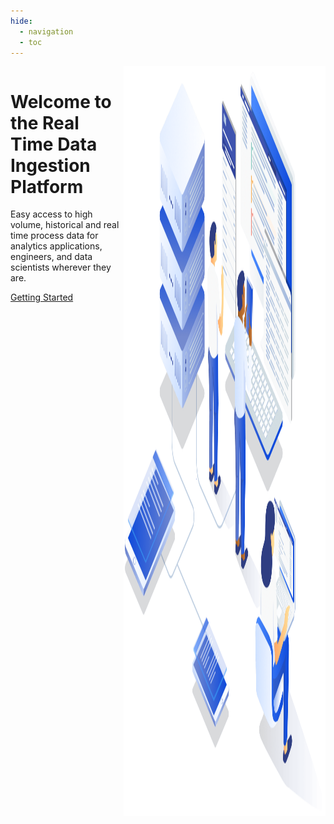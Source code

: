 ```yaml
---
hide:
  - navigation
  - toc
---
```

<style>
[data-md-color-scheme="slate"] .md-main{
  background: url(images/background-curve-slate.svg) no-repeat bottom,
    linear-gradient(
      to bottom,
      var(--md-primary-fg-color),
      var(--md-primary-mg-color) 99%,
      hsla(200, 18%, 26%, 1)
    );
}

[data-md-color-scheme="default"] .md-main{
  background: url(images/background-curve-default.svg) no-repeat bottom,
    linear-gradient(
      to bottom,
      var(--md-primary-fg-color),
      var(--md-primary-mg-color) 99%,
      hsla(200, 18%, 26%, 1)
    );
}

.row {
  width: 100%;
  display: flex;
}

.block {
  width: 100%;
  display:flex;
  color: var(--md-primary-text-slate) !important;
}

.block h1{
  color: var(--md-primary-text-slate) !important;
  font-weight: 700;
  margin-bottom: px2rem(20px);
}

.md-button {
  margin: 5px;
  margin-left:0px;
  color: var(--md-primary-text-slate) !important;
  border-color: var(--md-primary-text-slate) !important;
  width: 100%
  }

 .md-button:focus, .md-button:hover {
	 color: var(--md-accent-bg-color);
	 background-color: var(--md-accent-fg-color);
	 border-color: var(--md-accent-fg-color) !important;
}

.md-footer {
  background-color: white;
  color: var(--md-primary-bg-slate);
}

[data-md-color-scheme="slate"] .md-footer {
  background-color: var(--md-primary-bg-slate);
  color: white;
}
</style>


<div class="row">
    <div class="block">
      <div class="block_content">
        <h1>Welcome to the Real Time Data Ingestion Platform</h1>
        <p>Easy access to high volume, historical and real time process data for analytics applications, engineers, and data scientists wherever they are.</p>
        <div class="block">
          <div class="row"> 
            <div class="col">
              <a
                href="getting-started/about-rtdip/"
                title="Getting Started"
                class="md-button"
              >
                Getting Started
              </a>
            </div>
          </div>
        </div>
      </div>
      <div class="block_image">
        <img
            src="assets/illustration.png"
            alt=""
            width="1659"
            height="1200"
            draggable="false"
        >
      </div>
  </div>
</div>
